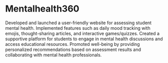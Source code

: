 # Mentalhealth360
Developed and launched a user-friendly website for assessing student mental health.
Implemented features such as daily mood tracking with emojis, thought-sharing articles, and interactive games/quizzes.
Created a supportive platform for students to engage in mental health discussions and access educational resources.
Promoted well-being by providing personalized recommendations based on assessment results and collaborating with mental health professionals.
